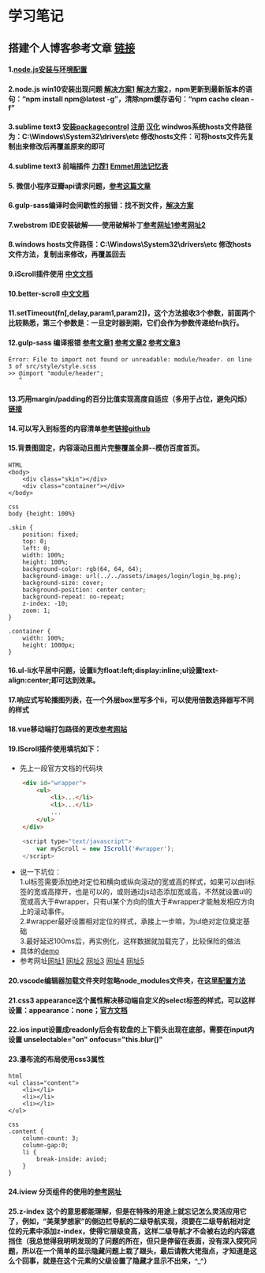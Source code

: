 # 学习笔记  

## 搭建个人博客参考文章 [链接](https://mp.weixin.qq.com/s/pYKH4Go1ywsoWysLf_uNJg)

#### 1.[node.js安装与环境配置](https://www.jianshu.com/p/03a76b2e7e00)
#### 2.node.js win10安装出现问题 [解决方案1](https://blog.csdn.net/M075097/article/details/74910372) [解决方案2](https://www.jb51.net/article/99843.htm)，npm更新到最新版本的语句：“npm install npm@latest -g”，清除npm缓存语句：“npm cache clean -f”
#### 3.sublime text3 [安装packagecontrol](https://packagecontrol.io/installation) [注册](https://gist.github.com/cantgis/fb17ab10287c512379fbefad7fa5be1c) [汉化](https://www.jianshu.com/p/22e4db0f7b7b) windwos系统hosts文件路径为：C:\Windows\System32\drivers\etc 修改hosts文件：可将hosts文件先复制出来修改后再覆盖原来的即可
#### 4.sublime text3 前端插件 [力荐1](https://www.cnblogs.com/hykun/p/sublimeText3.html) [Emmet用法记忆表](https://docs.emmet.io/cheat-sheet/)
#### 5. 微信小程序豆瓣api请求问题，[参考这篇文章](https://blog.csdn.net/alisa7/article/details/80492410)
#### 6.gulp-sass编译时会间歇性的报错：找不到文件，[解决方案](https://www.cnblogs.com/venoral/p/6130353.html)
#### 7.webstrom IDE安装破解——使用破解补丁[参考网址1](https://blog.csdn.net/voke_/article/details/76418116)[参考网址2](https://www.jianshu.com/p/0bf76557153a)
#### 8.windows hosts文件路径：C:\Windows\System32\drivers\etc  修改hosts文件方法，复制出来修改，再覆盖回去
#### 9.iScroll插件使用 [中文文档](http://wiki.jikexueyuan.com/project/iscroll-5/gettingstart.html)
#### 10.better-scroll [中文文档](https://github.com/ustbhuangyi/better-scroll/blob/master/README_zh-CN.md)
#### 11.setTimeout(fn[,delay,param1,param2])，这个方法接收3个参数，前面两个比较熟悉，第三个参数是：一旦定时器到期，它们会作为参数传递给fn执行。
#### 12.gulp-sass 编译报错  [参考文章1](https://my.oschina.net/u/3149400/blog/1518298) [参考文章2](https://segmentfault.com/q/1010000008284566/a-1020000008285932) [参考文章3](https://zhuanlan.zhihu.com/p/25073197)
    Error: File to import not found or unreadable: module/header. on line 3 of src/style/style.scss
    >> @import "module/header";
       ^
#### 13.巧用margin/padding的百分比值实现高度自适应（多用于占位，避免闪烁）[链接](https://segmentfault.com/a/1190000004231995)
#### 14.可以写入到<head>标签的内容清单[参考链接](http://www.css88.com/archives/8052)[github](https://github.com/joshbuchea/HEAD)
#### 15.背景图固定，内容滚动且图片完整覆盖全屏--模仿百度首页。  
    HTML
    <body>
        <div class="skin"></div>
        <div class="container"></div>
    </body>
    
    css
    body {height: 100%}
    
    .skin {
        position: fixed;
        top: 0;
        left: 0;
        width: 100%;
        height: 100%;
        background-color: rgb(64, 64, 64);
        background-image: url(../../assets/images/login/login_bg.png);
        background-size: cover;
        background-position: center center;
        background-repeat: no-repeat;
        z-index: -10;
        zoom: 1;
    }
    
    .container {
        width: 100%;
        height: 1000px;
    }
    
#### 16.ul-li水平居中问题，设置li为float:left;display:inline;ul设置text-align:center;即可达到效果。
#### 17.响应式写轮播图列表，在一个外层box里写多个li，可以使用倍数选择器写不同的样式
#### 18.vue移动端打包路径的更改[参考网站](https://blog.csdn.net/qq_21785985/article/details/80579034)
#### 19.IScroll插件使用填坑如下：
* 先上一段官方文档的代码块
```html
    <div id="wrapper">
        <ul>
            <li>...</li>
            <li>...</li>
            ...
        </ul>
    </div>
```
```javascript
    <script type="text/javascript">
        var myScroll = new IScroll('#wrapper');
    </script>
```
* 说一下坑位：  
1.ul标签需要添加绝对定位和横向或纵向滚动的宽或高的样式，如果可以由li标签的宽或高撑开，也是可以的，或则通过js动态添加宽或高，不然就设置ul的宽或高大于#wrapper，只有ul某个方向的值大于#wrapper才能触发相应方向上的滚动事件。  
2.#wrapper最好设置相对定位的样式，承接上一步嘛，为ul绝对定位奠定基础  
3.最好延迟100ms后，再实例化，这样数据就加载完了，比较保险的做法
* 具体的[demo](https://github.com/cubiq/iscroll/tree/master/demos)
* 参考网址[网址1](http://caibaojian.com/iscroll-5/gettingstart.html) [网址2](https://blog.csdn.net/qq_36800701/article/details/79536983) [网址3](http://blog.51cto.com/cooca/1670508) [网址4](https://www.cnblogs.com/JoannaQ/p/3155873.html) [网址5](https://segmentfault.com/a/1190000003113280#articleHeader1)
#### 20.vscode编辑器加载文件夹时忽略node_modules文件夹，在这里[配置方法](https://stackoverflow.com/questions/30140112/how-do-i-hide-certain-files-from-the-sidebar-in-visual-studio-code/30142299#30142299)
#### 21.css3 appearance这个属性解决移动端自定义的select标签的样式，可以这样设置：appearance：none；[官方文档](http://www.w3school.com.cn/cssref/pr_appearance.asp)
#### 22.ios input设置成readonly后会有软盘的上下箭头出现在底部，需要在input内设置 unselectable="on" onfocus="this.blur()"
#### 23.瀑布流的布局使用css3属性
```
html
<ul class="content">
    <li></li>
    <li></li>
    <li></li>
</ul>

css
.content {
    column-count: 3;
    column-gap:0;
    li {
        break-inside: aviod;
    }
}
```
#### 24.iview 分页组件的使用的[参考网址](https://blog.csdn.net/u014418725/article/details/79702001)
#### 25.z-index 这个的意思都能理解，但是在特殊的用途上就忘记怎么灵活应用它了，例如，“美莱梦想家”的侧边栏导航的二级导航实现，须要在二级导航相对定位的元素中添加z-index，使得它层级变高，这样二级导航才不会被右边的内容遮挡住（我总觉得我明明发现的了问题的所在，但只是停留在表面，没有深入探究问题，所以在一个简单的显示隐藏问题上栽了跟头，最后请教大佬指点，才知道是这么个回事，就是在这个元素的父级设置了隐藏才显示不出来，^_^）

